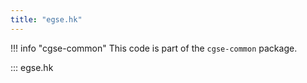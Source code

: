 ```yaml
---
title: "egse.hk"
---
```


!!! info "cgse-common"
    This code is part of the `cgse-common` package.


::: egse.hk
